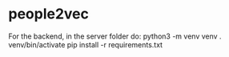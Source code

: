 # people2vec

For the backend, in the server folder do:
python3 -m venv venv
. venv/bin/activate
pip install -r requirements.txt